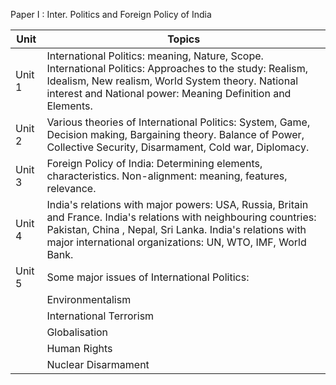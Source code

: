 Paper I : Inter. Politics and Foreign Policy of India

| Unit   | Topics                                                                                                                                                                                                                                                                                  |
| ------ | --------------------------------------------------------------------------------------------------------------------------------------------------------------------------------------------------------------------------------------------------------------------------------------- |
| Unit 1 | International Politics: meaning, Nature, Scope. International Politics: Approaches to the study: Realism, Idealism, New realism, World System theory. National interest and National power: Meaning Definition and Elements.                                                            |
| Unit 2 | Various theories of International Politics: System, Game, Decision making, Bargaining theory. Balance of Power, Collective Security, Disarmament, Cold war, Diplomacy.                                                                                                                  |
| Unit 3 | Foreign Policy of India: Determining elements, characteristics. Non-alignment: meaning, features, relevance.                                                                                                                                                                            |
| Unit 4 | India's relations with major powers: USA, Russia, Britain and France.                                            India's relations with neighbouring countries: Pakistan, China , Nepal, Sri Lanka. India's relations with major international organizations: UN, WTO, IMF, World Bank. |
| Unit 5 | Some major issues of International Politics:                                                                                                                                                                                                                                            |
|        | Environmentalism                                                                                                                                                                                                                                                                        |
|        | International Terrorism                                                                                                                                                                                                                                                                 |
|        | Globalisation                                                                                                                                                                                                                                                                           |
|        | Human Rights                                                                                                                                                                                                                                                                            |
|        | Nuclear Disarmament                                                                                                                                                                                                                                                                     |

